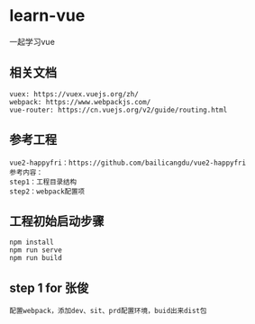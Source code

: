 # learn-vue

一起学习vue

## 相关文档
```
vuex: https://vuex.vuejs.org/zh/
webpack: https://www.webpackjs.com/
vue-router: https://cn.vuejs.org/v2/guide/routing.html
```

## 参考工程
```
vue2-happyfri：https://github.com/bailicangdu/vue2-happyfri
参考内容：
step1：工程目录结构
step2：webpack配置项
```

## 工程初始启动步骤
```
npm install
npm run serve
npm run build
```

## step 1 for 张俊
```
配置webpack，添加dev、sit、prd配置环境，buid出来dist包
```
